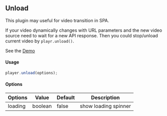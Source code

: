 ## Unload

This plugin may useful for video transition in SPA.

If your video dynamically changes with URL parameters and the new video source need to wait for a new API response. Then you could stop/unload current video by `playr.unload()`.

See the [Demo](https://pong420.github.io/videojs-plus/examples/unload.html)

#### Usage

```js
player.unload(options);
```

#### Options

| Options | Value   | Default | Description          |
| ------- | ------- | ------- | -------------------- |
| loading | boolean | false   | show loading spinner |

